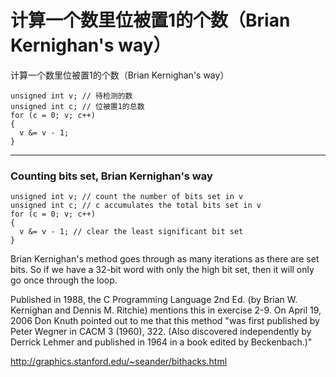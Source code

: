 # 计算一个数里位被置1的个数（Brian Kernighan's way） 

计算一个数里位被置1的个数（Brian Kernighan's way） 
```
unsigned int v; // 待检测的数
unsigned int c; // 位被置1的总数
for (c = 0; v; c++)
{
  v &= v - 1; 
} 
```
***

### Counting bits set, Brian Kernighan's way


```
unsigned int v; // count the number of bits set in v
unsigned int c; // c accumulates the total bits set in v
for (c = 0; v; c++)
{
  v &= v - 1; // clear the least significant bit set
}
```

Brian Kernighan's method goes through as many iterations as there are set bits.  So if we have a 32-bit word with only the high bit set, then it will only go once through the loop.

Published in 1988, the C Programming Language 2nd Ed.  (by Brian W. Kernighan and Dennis M. Ritchie)  mentions this in exercise 2-9. On April 19, 2006 Don Knuth pointed out to me that this method  "was first published by Peter Wegner in CACM 3 (1960), 322.  (Also discovered independently by Derrick Lehmer and published  in 1964 in a book edited by Beckenbach.)"

http://graphics.stanford.edu/~seander/bithacks.html